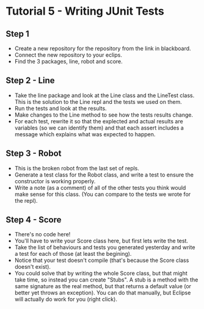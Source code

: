 # Tutorial 5 - Writing JUnit Tests

## Step 1

* Create a new repository for the repository from the link in blackboard.
* Connect the new repository to your eclips.
* Find the 3 packages, line, robot and score.

## Step 2 - Line

* Take the line package and look at the Line class and the LineTest class. This is the solution to the Line repl and the tests we used on them.
* Run the tests and look at the results. 
* Make changes to the Line method to see how the tests results change.
* For each test, rewrite it so that the explected and actual results are variables (so we can identify them) and that each assert includes a message which explains what was expected to happen.

## Step 3 - Robot

* This is the broken robot from the last set of repls.
* Generate a test class for the Robot class, and write a test to ensure the constructor is working properly.
* Write a note (as a comment) of all of the other tests you think would make sense for this class. (You can compare to the tests we wrote for the repl).

## Step 4 - Score

* There's no code here!
* You'll have to write your Score class here, but first lets write the test.
* Take the list of behaviours and tests you generated yesterday and write a test for each of those (at least the begining).
* Notice that your test doesn't compile (that's because the Score class doesn't exist).
* You could solve that by writing the whole Score class, but that might take time, so instead you can create "Stubs". A stub is a method with the same signature as the real method, but that returns a default value (or better yet throws an exception). You can do that manually, but Eclipse will actually do work for you (right click).
